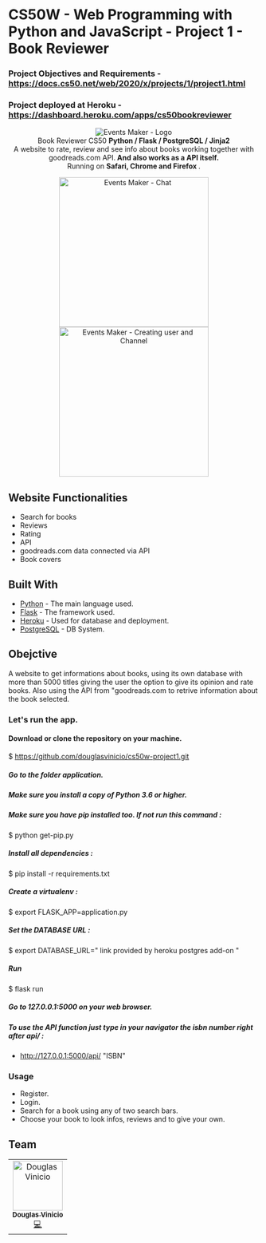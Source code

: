 # CS50W - Web Programming with Python and JavaScript - Project 1 - Book Reviewer 



### Project Objectives and Requirements - https://docs.cs50.net/web/2020/x/projects/1/project1.html

### Project deployed at Heroku - https://dashboard.heroku.com/apps/cs50bookreviewer


<!-- header section -->
<p align="center">
  <img  alt="Events Maker  - Logo" src="https://i.ibb.co/wWh80X9/lo-ve.png" height="auto" /><br/>
  <span>Book Reviewer CS50 <b> Python / Flask / PostgreSQL / Jinja2 </b></span><br/>
  <span>A website to rate, review and see info about books working together with goodreads.com API.<b> And also works as a API itself.</b><span><br>
  <span>Running on <b>Safari, Chrome and Firefox </b>. </span><br/>
</p>

<!-- show case/gif section -->
<p align="center">
    <img alt="Events Maker - Chat " height="300" src="https://media.giphy.com/media/ihYtw7oXgnkErkZ3Im/giphy.gif" />
    <img alt="Events Maker - Creating user and Channel " height="300" src="https://media.giphy.com/media/fxT3gcB35y6m7ufAPE/giphy.gif" />
  </a>
</p>


## Website Functionalities 

- Search for books
- Reviews
- Rating
- API
- goodreads.com data connected via API
- Book covers

## Built With

* [Python](https://docs.python.org/3/) - The main language used.
* [Flask](https://flask.palletsprojects.com/en/1.1.x/) - The framework used. 
* [Heroku](https://dashboard.heroku.com/login) - Used for database and deployment.
* [PostgreSQL](https://www.postgresql.org/docs/) - DB System.

## Obejctive

A website to get informations about books, using its own database with more than 5000 titles giving the user the option to 
give its opinion and rate books. Also using the API from "goodreads.com to retrive information about the book selected.


### Let's run the app.
#### Download or clone the repository on your machine. 
$ https://github.com/douglasvinicio/cs50w-project1.git


##### Go to the folder application.
##### Make sure you install a copy of Python 3.6 or higher.
##### Make sure you have pip installed too. If not run this command : 
$ python get-pip.py
##### Install all dependencies :
$ pip install -r requirements.txt
##### Create a virtualenv :
$ export FLASK_APP=application.py
##### Set the DATABASE URL :
$ export DATABASE_URL=" link provided by heroku postgres add-on "
##### Run
$ flask run
##### Go to 127.0.0.1:5000 on your web browser.

##### To use the API function just type in your navigator the isbn number right after api/ : 
- http://127.0.0.1:5000/api/ "ISBN" 

### Usage

- Register. 
- Login. 
- Search for a book using any of two search bars.
- Choose your book to look infos, reviews and to give your own. 




## Team

<table>
  <tr>
    <td align="center"><a href="https://www.linkedin.com/in/douglasvinicio/"><img src="https://trello-attachments.s3.amazonaws.com/5eab8674a86a907c46dbf222/128x128/72740d1400b95b82bea9ea85b7c1b592/douglasvinicio.png" width="100px;" alt="Douglas Vinicio"/><br /><sub><b>Douglas Vinicio</b></sub></a><br /><a href="https://github.com/douglasvinicio"title="Code">💻</a></td>
</table>

<!-- ALL-CONTRIBUTORS-LIST:END -->